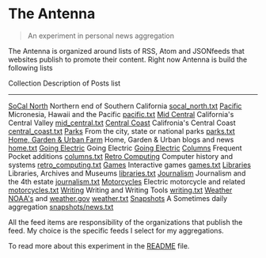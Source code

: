 
# The Antenna

> An experiment in personal news aggregation

The Antenna is organized around lists of RSS, Atom and JSONfeeds that websites publish
to promote their content. Right now Antenna is build the following lists

Collection                                Description of Posts                                               list
---------------------------------         --------------------------------------------------------------     --------------------------------
[SoCal North](socal_north.html)           Northern end of Southern California                                [socal_north.txt](socal_north.txt)
[Pacific](pacific.html)                   Micronesia, Hawaii and the Pacific                                 [pacific.txt](pacific.txt)
[Mid Central](mid_central.html)           California's Central Valley                                        [mid_central.txt](mid_central.txt)
[Central Coast](central_coast.html)       Califronia's Central Coast                                         [central_coast.txt](central_coast.txt)
[Parks](parks.html)                       From the city, state or national parks                             [parks.txt](parks.txt)
[Home, Garden & Urban Farm](home.html)    Home, Garden & Urban blogs and news                                [home.txt](home.txt)
[Going Electric](going_electric.html)     Going Electric                                                     [Going Electric](going_electric.txt)
[Columns](columns.html)                   Frequent Pocket additions                                          [columns.txt](columns.txt)
[Retro Computing](retro_computing.html)   Computer history and systems                                       [retro_computing.txt](retro_computing.txt)
[Games](games.html)                       Interactive games                                                  [games.txt](games.txt)
[Libraries](libraries.html)               Libraries, Archives and Museums                                    [libraries.txt](libraries.txt)
[Journalism](journalism.html)             Journalism and the 4th estate                                      [journalism.txt](journalism.txt)
[Motorcycles](motorcycles.html)           Electric motorcycle and related                                    [motorcycles.txt](motorcycles.txt)
[Writing](writing.html)                   Writing and Writing Tools                                          [writing.txt](writing.txt)
[Weather](weather.html)                   [NOAA's](https://noaa.gov) and [weather.gov](https://weather.gov)  [weather.txt](weather.txt)
[Snapshots](snapshots/)                   A Sometimes daily aggregation                                      [snapshots/news.txt](snapshots/news.txt)


All the feed items are responsibility of the organizations that publish the feed. My choice is the specific feeds I select for my aggregations.

To read more about this experiment in the [README](README.md) file.

